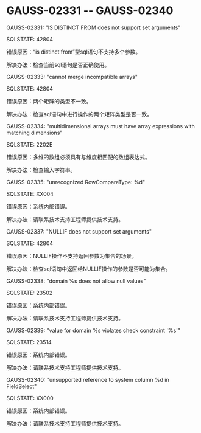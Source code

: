 # GAUSS-02331 -- GAUSS-02340<a name="ZH-CN_TOPIC_0302073562"></a>

GAUSS-02331: "IS DISTINCT FROM does not support set arguments"

SQLSTATE: 42804

错误原因：“is distinct from”型sql语句不支持多个参数。

解决办法：检查当前sql语句是否正确使用。

GAUSS-02333: "cannot merge incompatible arrays"

SQLSTATE: 42804

错误原因：两个矩阵的类型不一致。

解决办法：检查sql语句中进行操作的两个矩阵类型是否一致。

GAUSS-02334: "multidimensional arrays must have array expressions with matching dimensions"

SQLSTATE: 2202E

错误原因：多维的数组必须具有与维度相匹配的数组表达式。

解决办法：检查输入字符串。

GAUSS-02335: "unrecognized RowCompareType: %d"

SQLSTATE: XX004

错误原因：系统内部错误。

解决办法：请联系技术支持工程师提供技术支持。

GAUSS-02337: "NULLIF does not support set arguments"

SQLSTATE: 42804

错误原因：NULLIF操作不支持返回参数为集合的场景。

解决办法：检查sql语句中返回给NULLIF操作的参数是否可能为集合。

GAUSS-02338: "domain %s does not allow null values"

SQLSTATE: 23502

错误原因：系统内部错误。

解决办法：请联系技术支持工程师提供技术支持。

GAUSS-02339: "value for domain %s violates check constraint '%s'"

SQLSTATE: 23514

错误原因：系统内部错误。

解决办法：请联系技术支持工程师提供技术支持。

GAUSS-02340: "unsupported reference to system column %d in FieldSelect"

SQLSTATE: XX000

错误原因：系统内部错误。

解决办法：请联系技术支持工程师提供技术支持。

